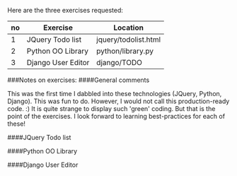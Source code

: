 Here are the three exercises requested:

no | Exercise  | Location
---|---------- | -------------
1 | JQuery Todo list | jquery/todolist.html
2 | Python OO Library | python/library.py 
3 | Django User Editor | django/TODO 



###Notes on exercises:
####General comments

This was the first time I dabbled into these technologies (JQuery, Python, Django). This was fun to do. However, I would not call this production-ready code. :) It is quite strange to display such 'green' coding. But that is the point of the exercises. I look forward to learning best-practices for each of these!


####JQuery Todo list


####Python OO Library

####Django User Editor
